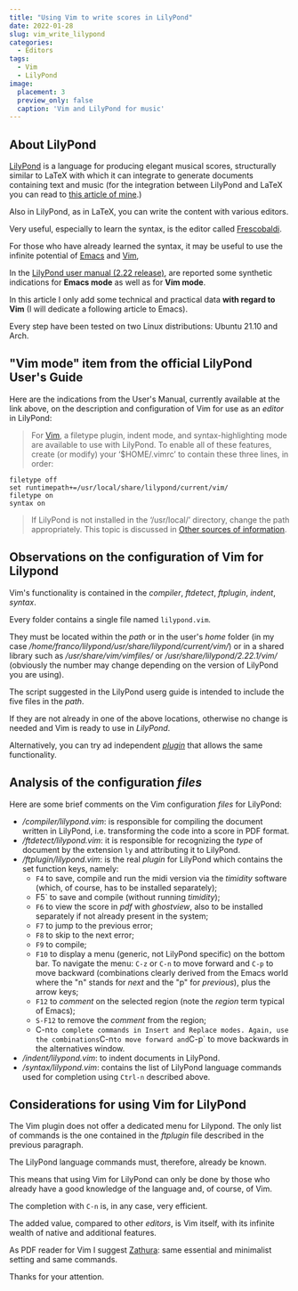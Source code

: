 ```yaml
---
title: "Using Vim to write scores in LilyPond"
date: 2022-01-28
slug: vim_write_lilypond
categories:
  - Editors
tags:
  - Vim
  - LilyPond
image:
  placement: 3
  preview_only: false
  caption: 'Vim and LilyPond for music'
---
```





## About LilyPond

[LilyPond](http://lilypond.org/) is a language for producing elegant musical scores, structurally similar to LaTeX  with which it can integrate to generate documents containing text and music (for the integration between LilyPond and LaTeX you can read to [this article of mine](https://francopasut.netlify.app/post/lilypond-lyluatex/).)

Also in LilyPond, as in LaTeX, you can write the content with various editors.

Very useful, especially to learn the syntax, is the editor called [Frescobaldi](https://www.frescobaldi.org/).

For those who have already learned the syntax, it may be useful to use the infinite potential of [Emacs](https://www.gnu.org/software/emacs/) and [Vim](https://www.vim.org/),

In the [LilyPond user manual (2.22 release)](https://lilypond.org/doc/v2.22/Documentation/usage/text-editor-support.html), are reported some synthetic indications for **Emacs mode** as well as for **Vim mode**. 

In this article I only add some technical and practical data **with regard to Vim** (I will dedicate a following article to Emacs).

Every step  have been tested on two Linux distributions: Ubuntu 21.10 and Arch.

## "Vim mode" item from the official LilyPond User's Guide

Here are the indications from the User's Manual, currently available at the link above, on the description and configuration of Vim for use as an *editor* in LilyPond:

> For [Vim](http://www.vim.org/), a filetype plugin, indent mode, and syntax-highlighting mode are available to use with LilyPond. To enable all of these features, create (or modify) your ‘$HOME/.vimrc’ to contain these three lines, in order:

```
filetype off
set runtimepath+=/usr/local/share/lilypond/current/vim/
filetype on
syntax on
```

> If LilyPond is not installed in the ‘/usr/local/’ directory, change the path appropriately. This topic is discussed in [Other sources of information](https://lilypond.org/doc/v2.22/Documentation/learning/other-sources-of-information).


## Observations on the configuration of Vim for Lilypond

Vim's functionality is contained in the *compiler*, *ftdetect*, *ftplugin*, *indent*, *syntax*.

Every folder contains a single file named `lilypond.vim`. 

They must be located within the *path* or in the user's *home* folder (in my case */home/franco/lilypond/usr/share/lilypond/current/vim/*) or in a shared library such as */usr/share/vim/vimfiles/* or */usr/share/lilypond/2.22.1/vim/* (obviously the number may change depending on the version of LilyPond you are using).

The script suggested in the LilyPond userg guide   is intended to include the five files in the *path*.

If they are not already in one of the above locations, otherwise no change is needed and Vim is ready to use in *LilyPond*.


Alternatively, you can try ad independent [*plugin*](https://github.com/sersorrel/vim-lilypond/blob/main/ftplugin/lilypond.vim) that allows the same functionality.

## Analysis of the configuration *files*

Here are some brief comments on the Vim configuration *files* for LilyPond:

* */compiler/lilypond.vim*: is responsible for compiling the document written in LilyPond, i.e. transforming the code into a score in PDF format.
* */ftdetect/lilypond.vim*: it is responsible for recognizing the *type* of document by the extension `ly` and attributing it to LilyPond.
* */ftplugin/lilypond.vim*: is the real *plugin* for LilyPond which contains the set function keys, namely:
  * `F4` to save, compile and run the midi version via the *timidity* software (which, of course, has to be installed separately);
  * F5` to save and compile (without running *timidity*);
  * `F6` to view the score in *pdf* with *ghostview*, also to be installed separately if not already present in the system;
  * `F7` to jump to the previous error;
  * `F8` to skip to the next error;
  * `F9` to compile;
  * `F10` to display a menu (generic, not LilyPond specific) on the bottom bar. To navigate the menu: `C-z` or `C-n` to move forward and `C-p` to move backward (combinations clearly derived from the Emacs world where the "n" stands for *next* and the "p" for *previous*), plus the arrow keys;
  * `F12` to *comment* on the selected region (note the *region* term typical of Emacs);
  * `S-F12` to remove the *comment* from the region;
  * C-n` to complete commands in Insert and Replace modes. Again, use the combinations `C-n` to move forward and `C-p` to move backwards in the alternatives window.
* */indent/lilypond.vim*: to indent documents in LilyPond.
* */syntax/lilypond.vim*: contains the list of LilyPond language commands used for completion using `Ctrl-n` described above.



## Considerations for using Vim for LilyPond

The Vim plugin does not offer a dedicated menu for Lilypond. The only list of commands is the one contained in the *ftplugin* file described in the previous paragraph.

The LilyPond language commands must, therefore, already be known. 

This means that using Vim for LilyPond can only be done by those who already have a good knowledge of the language and, of course, of Vim.

The completion with `C-n` is, in any case, very efficient.

The added value, compared to other *editors*, is Vim itself, with its infinite wealth of native and additional features.

As PDF reader for Vim I suggest [Zathura](https://pwmt.org/projects/zathura/): same essential and minimalist setting and same commands.

Thanks for your attention. 
